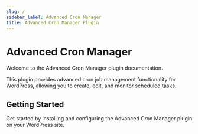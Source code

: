 ```yaml
---
slug: /
sidebar_label: Advanced Cron Manager
title: Advanced Cron Manager Plugin
---
```


# Advanced Cron Manager

Welcome to the Advanced Cron Manager plugin documentation.

This plugin provides advanced cron job management functionality for WordPress, allowing you to create, edit, and monitor scheduled tasks.

## Getting Started

Get started by installing and configuring the Advanced Cron Manager plugin on your WordPress site.